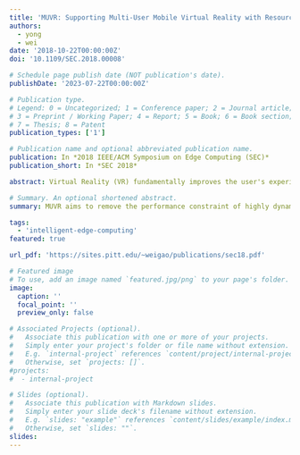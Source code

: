 ```yaml
---
title: 'MUVR: Supporting Multi-User Mobile Virtual Reality with Resource Constrained Edge Cloud'
authors:
  - yong
  - wei
date: '2018-10-22T00:00:00Z'
doi: '10.1109/SEC.2018.00008'

# Schedule page publish date (NOT publication's date).
publishDate: '2023-07-22T00:00:00Z'

# Publication type.
# Legend: 0 = Uncategorized; 1 = Conference paper; 2 = Journal article;
# 3 = Preprint / Working Paper; 4 = Report; 5 = Book; 6 = Book section;
# 7 = Thesis; 8 = Patent
publication_types: ['1']

# Publication name and optional abbreviated publication name.
publication: In *2018 IEEE/ACM Symposium on Edge Computing (SEC)*
publication_short: In *SEC 2018*

abstract: Virtual Reality (VR) fundamentally improves the user's experience when interacting with the virtual world, and could revolutionarily transform designs of many interactive systems. To provide VR from untethered mobile devices, a viable solution is to remotely render VR frames from the edge cloud, but encounters challenges from the limited computation and communication capacities of the edge cloud when serving multiple mobile VR users at the same time. In this paper, we envision the key reason of such challenges as the ignorance of redundancy across VR frames being rendered, and aim to fundamentally remove this performance constraint on highly dynamic VR applications by adaptively reusing the redundant VR frames being rendered for different VR users. Such redundancy in each frame is decided at run-time by the edge cloud, which is then able to memoize the previous results of VR frame rendering for future reuse by other users. After a VR frame is generated, the edge cloud further reuses its redundant pixels compared with other frames, and only transmits the distinct portion of this frame to mobile devices. We have implemented our design over Android OS and Unity VR application engine, and demonstrated that our design can efficiently reduce the computation burden at the edge cloud by more than 90%, and reduce more than 95% of the VR frame data being transmitted to mobile devices.

# Summary. An optional shortened abstract.
summary: MUVR aims to remove the performance constraint of highly dynamic VR appliations by adaptively reusing the redundant VR frames being rendered for different VR users. The redundancy in each frame is decided at run-time by the edge cloud, which further reuses its redundant pixels compared with other frames. The design implementation over Android OS and Unity VR demonstrated that the design can reduce edge computation burden and transmitted VR frame data.

tags:
  - 'intelligent-edge-computing'
featured: true

url_pdf: 'https://sites.pitt.edu/~weigao/publications/sec18.pdf'

# Featured image
# To use, add an image named `featured.jpg/png` to your page's folder.
image:
  caption: ''
  focal_point: ''
  preview_only: false

# Associated Projects (optional).
#   Associate this publication with one or more of your projects.
#   Simply enter your project's folder or file name without extension.
#   E.g. `internal-project` references `content/project/internal-project/index.md`.
#   Otherwise, set `projects: []`.
#projects:
#  - internal-project

# Slides (optional).
#   Associate this publication with Markdown slides.
#   Simply enter your slide deck's filename without extension.
#   E.g. `slides: "example"` references `content/slides/example/index.md`.
#   Otherwise, set `slides: ""`.
slides:
---
```

